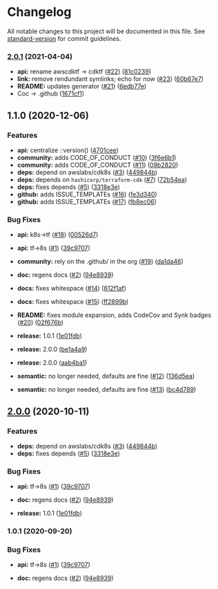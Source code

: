 # Changelog

All notable changes to this project will be documented in this file. See [standard-version](https://github.com/conventional-changelog/standard-version) for commit guidelines.

### [2.0.1](https://github.com/p6m7g8/p6df-cdktf/compare/v1.1.0...v2.0.1) (2021-04-04)


* **api:** rename awscdktf -> cdktf ([#22](https://github.com/p6m7g8/p6df-cdktf/issues/22)) ([81c0239](https://github.com/p6m7g8/p6df-cdktf/commit/81c02398a0cc724b52089f31f71d997d23d577e6))
* **link:** remove rendundant symlinks; echo for now ([#23](https://github.com/p6m7g8/p6df-cdktf/issues/23)) ([60b67e7](https://github.com/p6m7g8/p6df-cdktf/commit/60b67e7163954874ae04020c84753b12ec460f71))
* **README:** updates generator ([#21](https://github.com/p6m7g8/p6df-cdktf/issues/21)) ([6edb77e](https://github.com/p6m7g8/p6df-cdktf/commit/6edb77ea1e72c819b722bf2fe26f81e2725f4625))
* Coc -> .github ([1671cf1](https://github.com/p6m7g8/p6df-cdktf/commit/1671cf17620578ea0e8954002d4ced68b4a2fbee))

## 1.1.0 (2020-12-06)


### Features

* **api:** centralize ::version() ([4701cee](https://github.com/p6m7g8/p6df-awscdktf/commit/4701cee78b2223e604cd244b6275a0a971872ec7))
* **community:** adds CODE_OF_CONDUCT ([#10](https://github.com/p6m7g8/p6df-awscdktf/issues/10)) ([3f6e6b1](https://github.com/p6m7g8/p6df-awscdktf/commit/3f6e6b1974731a787b45f2d5e663a2d28a3bfa9a))
* **community:** adds CODE_OF_CONDUCT ([#11](https://github.com/p6m7g8/p6df-awscdktf/issues/11)) ([09b2820](https://github.com/p6m7g8/p6df-awscdktf/commit/09b2820dfd6de2672630feafa007ac936bc3c029))
* **deps:** depend on awslabs/cdk8s ([#3](https://github.com/p6m7g8/p6df-awscdktf/issues/3)) ([449844b](https://github.com/p6m7g8/p6df-awscdktf/commit/449844b028359153d55468ca9e1ab729b8dafc0c))
* **deps:** depends on `hashicorp/terraform-cdk` ([#7](https://github.com/p6m7g8/p6df-awscdktf/issues/7)) ([72b54ea](https://github.com/p6m7g8/p6df-awscdktf/commit/72b54ea67cfd799f93a6b460ce5840df29df2ec7))
* **deps:** fixes depends ([#5](https://github.com/p6m7g8/p6df-awscdktf/issues/5)) ([3318e3e](https://github.com/p6m7g8/p6df-awscdktf/commit/3318e3e7564607728ea075d347a2614fe7d74c98))
* **github:** adds ISSUE_TEMPLATEs ([#16](https://github.com/p6m7g8/p6df-awscdktf/issues/16)) ([fe3d340](https://github.com/p6m7g8/p6df-awscdktf/commit/fe3d340d3a4b5416489cd3145b9cf2d584bcbe27))
* **github:** adds ISSUE_TEMPLATEs ([#17](https://github.com/p6m7g8/p6df-awscdktf/issues/17)) ([fb8ec06](https://github.com/p6m7g8/p6df-awscdktf/commit/fb8ec06b430093160c8f01d6eecc43910e2eecd0))


### Bug Fixes

* **api:** k8s->tf ([#18](https://github.com/p6m7g8/p6df-awscdktf/issues/18)) ([00526d7](https://github.com/p6m7g8/p6df-awscdktf/commit/00526d781e95c0c908fa7514ccf466860cb2d532))
* **api:** tf->8s ([#1](https://github.com/p6m7g8/p6df-awscdktf/issues/1)) ([39c9707](https://github.com/p6m7g8/p6df-awscdktf/commit/39c97072d702d1dfb94cd7d55545eb08244d8f8f))


* **community:** rely on the .github/ in the org ([#19](https://github.com/p6m7g8/p6df-awscdktf/issues/19)) ([da1da46](https://github.com/p6m7g8/p6df-awscdktf/commit/da1da4609c903cb0c6040dc1aed9a24e7a97bf3c))
* **doc:** regens docs ([#2](https://github.com/p6m7g8/p6df-awscdktf/issues/2)) ([94e8939](https://github.com/p6m7g8/p6df-awscdktf/commit/94e8939876ad0b7cf81779d9d8f96e521d6f4c2a))
* **docs:** fixes whitespace ([#14](https://github.com/p6m7g8/p6df-awscdktf/issues/14)) ([612f1af](https://github.com/p6m7g8/p6df-awscdktf/commit/612f1af6bd2f14fc3368bff6cdef177344a62784))
* **docs:** fixes whitespace ([#15](https://github.com/p6m7g8/p6df-awscdktf/issues/15)) ([ff2899b](https://github.com/p6m7g8/p6df-awscdktf/commit/ff2899ba3930188f997bd706838c0166b0a711a8))
* **README:** fixes module expansion, adds CodeCov and Synk badges ([#20](https://github.com/p6m7g8/p6df-awscdktf/issues/20)) ([02f676b](https://github.com/p6m7g8/p6df-awscdktf/commit/02f676b6fab2e96cde1ef1c7b9153be3dafec340))
* **release:** 1.0.1 ([1e01fdb](https://github.com/p6m7g8/p6df-awscdktf/commit/1e01fdb6a4b3dadc2d56e6506baae9be922ee1e0))
* **release:** 2.0.0 ([be1a4a9](https://github.com/p6m7g8/p6df-awscdktf/commit/be1a4a973e3f52b5a0de707ffa82f275e119f09b))
* **release:** 2.0.0 ([aab4ba1](https://github.com/p6m7g8/p6df-awscdktf/commit/aab4ba1996dd55bb15985623de553d8a1637088f))
* **semantic:** no longer needed, defaults are fine ([#12](https://github.com/p6m7g8/p6df-awscdktf/issues/12)) ([136d5ea](https://github.com/p6m7g8/p6df-awscdktf/commit/136d5ea50b425d9266f70e9c994b515aec3434af))
* **semantic:** no longer needed, defaults are fine ([#13](https://github.com/p6m7g8/p6df-awscdktf/issues/13)) ([bc4d789](https://github.com/p6m7g8/p6df-awscdktf/commit/bc4d78978cc7c6b3ff4a735b7b4730225159070a))

## [2.0.0](https://github.com/p6m7g8/p6df-awscdktf/compare/v1.0.1...v2.0.0) (2020-10-11)


### Features

* **deps:** depend on awslabs/cdk8s ([#3](https://github.com/p6m7g8/p6df-awscdktf/issues/3)) ([449844b](https://github.com/p6m7g8/p6df-awscdktf/commit/449844b028359153d55468ca9e1ab729b8dafc0c))
* **deps:** fixes depends ([#5](https://github.com/p6m7g8/p6df-awscdktf/issues/5)) ([3318e3e](https://github.com/p6m7g8/p6df-awscdktf/commit/3318e3e7564607728ea075d347a2614fe7d74c98))

### Bug Fixes

* **api:** tf->8s ([#1](https://github.com/p6m7g8/p6df-awscdktf/issues/1)) ([39c9707](https://github.com/p6m7g8/p6df-awscdktf/commit/39c97072d702d1dfb94cd7d55545eb08244d8f8f))


* **doc:** regens docs ([#2](https://github.com/p6m7g8/p6df-awscdktf/issues/2)) ([94e8939](https://github.com/p6m7g8/p6df-awscdktf/commit/94e8939876ad0b7cf81779d9d8f96e521d6f4c2a))
* **release:** 1.0.1 ([1e01fdb](https://github.com/p6m7g8/p6df-awscdktf/commit/1e01fdb6a4b3dadc2d56e6506baae9be922ee1e0))

### 1.0.1 (2020-09-20)


### Bug Fixes

* **api:** tf->8s ([#1](https://github.com/p6m7g8/p6df-awscdktf/issues/1)) ([39c9707](https://github.com/p6m7g8/p6df-awscdktf/commit/39c97072d702d1dfb94cd7d55545eb08244d8f8f))


* **doc:** regens docs ([#2](https://github.com/p6m7g8/p6df-awscdktf/issues/2)) ([94e8939](https://github.com/p6m7g8/p6df-awscdktf/commit/94e8939876ad0b7cf81779d9d8f96e521d6f4c2a))
